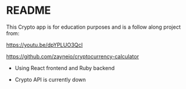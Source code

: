 # README

This Crypto app is for education purposes and is a follow along project from:

https://youtu.be/dpYPLUO3QcI

https://github.com/zayneio/cryptocurrency-calculator

* Using React frontend and Ruby backend

* Crypto API is currently down 
